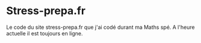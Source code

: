 # Stress-prepa.fr

Le code du site stress-prepa.fr que j'ai codé durant ma Maths spé.
A l'heure actuelle il est toujours en ligne.
